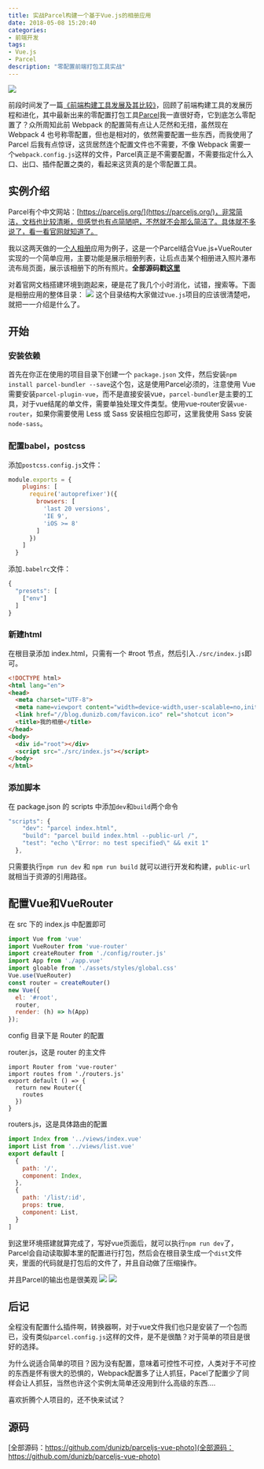 ```yaml
---
title: 实战Parcel构建一个基于Vue.js的相册应用
date: 2018-05-08 15:20:40
categories:
- 前端开发
tags:
- Vue.js
- Parcel
description: "零配置前端打包工具实战"
---
```

![](https://dunizb.b0.upaiyun.com/article/201805/parcel/banner.png)

前段时间发了一篇[《前端构建工具发展及其比较》](https://blog.dunizb.com/2018/04/23/%E5%89%8D%E7%AB%AF%E6%9E%84%E5%BB%BA%E5%B7%A5%E5%85%B7%E5%8F%91%E5%B1%95%E5%8F%8A%E5%85%B6%E6%AF%94%E8%BE%83/)，回顾了前端构建工具的发展历程和进化，其中最新出来的零配置打包工具[Parcel](https://parceljs.org/)我一直很好奇，它到底怎么零配置了？众所周知此前 Webpack 的配置简有点让人茫然和无措，虽然现在 Webpack 4 也号称零配置，但也是相对的，依然需要配置一些东西，而我使用了 Parcel 后我有点惊讶，这货居然连个配置文件也不需要，不像 Webpack 需要一个`webpack.config.js`这样的文件，Parcel真正是不需要配置，不需要指定什么入口、出口、插件配置之类的，看起来这货真的是个零配置工具。
<!-- more -->

## 实例介绍

Parcel有个中文网站：[https://parceljs.org/](https://parceljs.org/)，非常简洁，文档也比较清晰，但感觉也有点简陋吧，不然就不会那么简洁了。具体就不多说了，看一看官网就知道了。

我以这两天做的一[个人相册](https://photo.dunizb.com)应用为例子，这是一个Parcel结合Vue.js+VueRouter实现的一个简单应用，主要功能是展示相册列表，让后点击某个相册进入照片瀑布流布局页面，展示该相册下的所有照片。**全部源码戳[这里](https://github.com/dunizb/parceljs-vue-photo)**

对着官网文档搭建环境到跑起来，硬是花了我几个小时消化，试错，搜索等。下面是相册应用的整体目录：
![](https://dunizb.b0.upaiyun.com/article/201805/parcel/parcel_0.png)
这个目录结构大家做过`Vue.js`项目的应该很清楚吧，就把一一介绍是什么了。

## 开始

### 安装依赖
首先在你正在使用的项目目录下创建一个 `package.json` 文件，然后安装`npm install parcel-bundler --save`这个包，这是使用Parcel必须的，注意使用 Vue 需要安装`parcel-plugin-vue`，而不是直接安装vue，`parcel-bundler`是主要的工具，对于vue结尾的单文件，需要单独处理文件类型。使用vue-router安装`vue-router`，如果你需要使用 Less 或 Sass 安装相应包即可，这里我使用 Sass 安装`node-sass`。

### 配置babel，postcss

添加`postcss.config.js`文件：
```js
module.exports = {
    plugins: [
      require('autoprefixer')({ 
        browsers: [
          'last 20 versions',
          'IE 9',
          'iOS >= 8'
        ]
      })
    ]
  }
```
添加`.babelrc`文件：
```js
{
  "presets": [
    ["env"]
  ]
}
```

### 新建html

在根目录添加 index.html，只需有一个 #root 节点，然后引入`./src/index.js`即可。
```html
<!DOCTYPE html>
<html lang="en">
<head>
  <meta charset="UTF-8">
  <meta name=viewport content="width=device-width,user-scalable=no,initial-scale=1,maximum-scale=1,minimum-scale=1">
  <link href="//blog.dunizb.com/favicon.ico" rel="shotcut icon">
  <title>我的相册</title>
</head>
<body>
  <div id="root"></div>
  <script src="./src/index.js"></script>
</body>
</html>
```

### 添加脚本

在 package.json 的 scripts 中添加`dev`和`build`两个命令
```js
"scripts": {
    "dev": "parcel index.html",
    "build": "parcel build index.html --public-url /",
    "test": "echo \"Error: no test specified\" && exit 1"
  },
```
只需要执行`npm run dev` 和 `npm run build` 就可以进行开发和构建，`public-url`就相当于资源的引用路径。

## 配置Vue和VueRouter

在 src 下的 index.js 中配置即可
```js
import Vue from 'vue'
import VueRouter from 'vue-router'
import createRouter from './config/router.js'
import App from './app.vue'
import gloable from './assets/styles/global.css'
Vue.use(VueRouter)
const router = createRouter()
new Vue({
  el: '#root',
  router,
  render: (h) => h(App)
});
```

config 目录下是 Router 的配置

router.js，这是 router 的主文件
```
import Router from 'vue-router'
import routes from './routers.js'
export default () => {
  return new Router({
    routes
  })
}
```
routers.js，这是具体路由的配置
```js
import Index from '../views/index.vue'
import List from '../views/list.vue'
export default [
  {
    path: '/',
    component: Index,
  },
  {
    path: '/list/:id',
    props: true,
    component: List,
  }
]
```
到这里环境搭建就算完成了，写好vue页面后，就可以执行`npm run dev`了，Parcel会自动读取脚本里的配置进行打包，然后会在根目录生成一个`dist`文件夹，里面的代码就是打包后的文件了，并且自动做了压缩操作。

并且Parcel的输出也是很美观
![](https://dunizb.b0.upaiyun.com/article/201805/parcel/parcel_1.png)
![](https://dunizb.b0.upaiyun.com/article/201805/parcel/parcel_2.png)

## 后记

全程没有配置什么插件啊，转换器啊，对于vue文件我们也只是安装了一个包而已，没有类似`parcel.config.js`这样的文件，是不是很酷？对于简单的项目是很好的选择。

为什么说适合简单的项目？因为没有配置，意味着可控性不可控，人类对于不可控的东西是怀有很大的恐惧的，Webpack配置多了让人抓狂，Pacel了配置少了同样会让人抓狂，当然也许这个实例太简单还没用到什么高级的东西....

喜欢折腾个人项目的，还不快来试试？

## 源码

[全部源码：https://github.com/dunizb/parceljs-vue-photo](全部源码：https://github.com/dunizb/parceljs-vue-photo)
